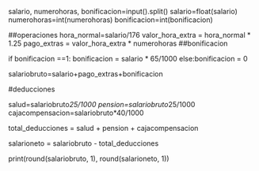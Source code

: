 salario, numerohoras, bonificacion=input().split()
salario=float(salario)
numerohoras=int(numerohoras)
bonificacion=int(bonificacion)

##operaciones
hora_normal=salario/176
valor_hora_extra = hora_normal * 1.25
pago_extras = valor_hora_extra * numerohoras
##bonificacion

if bonificacion ==1:
    bonificacion = salario * 65/1000
else:bonificacion = 0    

salariobruto=salario+pago_extras+bonificacion

#deducciones

salud=salariobruto*25/1000
pension=salariobruto*25/1000
cajacompensacion=salariobruto*40/1000
 
total_deducciones = salud + pension + cajacompensacion

salarioneto = salariobruto - total_deducciones

print(round(salariobruto, 1), round(salarioneto, 1))
